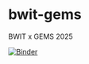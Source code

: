 # bwit-gems

BWIT x GEMS 2025

<!-- TODO: URL needs to be updated -->
[![Binder](https://mybinder.org/badge_logo.svg)](https://updateme)
